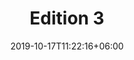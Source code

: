 ---
title: "Edition 3"
date: 2019-10-17T11:22:16+06:00
draft: false
categories: "schoppel"
tags: ["Schurwolle" ]
nadels: [ "3,0", "3,5", "4,0"]
nadel: "3,0-4,0" 
laenge: "150m"	


# meta description
description : "100% feine Schurwolle (Superwash) "

# Farben
farben : "Domino|Englischer Garten|Bodenprobe|Waschtag|Wärmebild|Taupunkt|Gartentage|Strandcafé|Ipanema Beach|Spurenelemente|Tante Emma|Blauschleier|Rosetta|Teils Heiter|Holzklasse"

# product Price
dprice: "7,95"
price: "7.95"
priceBefore: " "
menge: "50g"

# Product Short Description
shortDescription: "100% feine Schurwolle (Superwash)aus Patagonien, sehr weiches Farbverlaufsgarn"

#product ID
productID: "2011"

# type must be "products"
type: "products"

# type must be "products"
brand: "Schoppel"
img: "/images/products/schoppel/edition-3-1.jpg"   

# product Images
# first image will be shown in the product page
images:
  - "/images/products/schoppel/edition-3-1.jpg"

# product colors
farbimages:
- farbimg: "/images/farben/schoppel/edition-3/Edition 3 2100_ Domino.jpg"	
  farbtitle: "Domino"
- farbimg: "/images/farben/schoppel/edition-3/Edition 3 2296_ Englischer Garten.jpg"	
  farbtitle: "Englischer Garten"
- farbimg: "/images/farben/schoppel/edition-3/Edition 3 2297_ Bodenprobe.jpg"	
  farbtitle: "Bodenprobe"
- farbimg: "/images/farben/schoppel/edition-3/Edition 3 2298_ Waschtag.jpg"	
  farbtitle: "Waschtag"
- farbimg: "/images/farben/schoppel/edition-3/Edition 3 2299_ Wärmebild.jpg"	
  farbtitle: "Wärmebild"
- farbimg: "/images/farben/schoppel/edition-3/Edition 3 2301_ Taupunkt.jpg"	
  farbtitle: "Taupunkt"
- farbimg: "/images/farben/schoppel/edition-3/Edition 3 2328_ Gartentage.jpg"	
  farbtitle: "Gartentage"
- farbimg: "/images/farben/schoppel/edition-3/Edition 3 2329_ Strandcafé.jpg"	
  farbtitle: "Strandcafé"
- farbimg: "/images/farben/schoppel/edition-3/Edition 3 2333_ Ipanema Beach.jpg"	
  farbtitle: "Ipanema Beach"
- farbimg: "/images/farben/schoppel/edition-3/Edition 3 2349_ Spurenelemente.jpg"	
  farbtitle: "Spurenelemente"
- farbimg: "/images/farben/schoppel/edition-3/Edition 3 2361_ Tante Emma.jpg"	
  farbtitle: "Tante Emma"
- farbimg: "/images/farben/schoppel/edition-3/Edition 3 2362_ Blauschleier.jpg"	
  farbtitle: "Blauschleier"
- farbimg: "/images/farben/schoppel/edition-3/Edition 3 2399_ Rosetta.jpg"	
  farbtitle: "Rosetta"
- farbimg: "/images/farben/schoppel/edition-3/Edition 3 2401_ Teils Heiter.jpg"	
  farbtitle: "Teils Heiter"
- farbimg: "/images/farben/schoppel/edition-3/Edition 3 2442_ Holzklasse.jpg"	
  farbtitle: "Holzklasse"
---